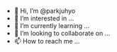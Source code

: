 - 👋 Hi, I’m @parkjuhyo
- 👀 I’m interested in ...
- 🌱 I’m currently learning ...
- 💞️ I’m looking to collaborate on ...
- 📫 How to reach me ...

<!---
parkjuhyo/parkjuhyo is a ✨ special ✨ repository because its `README.md` (this file) appears on your GitHub profile.
You can click the Preview link to take a look at your changes.
--->
